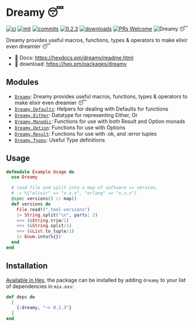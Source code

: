 # Dreamy 😴

[![ci](https://github.com/bwireman/dreamy/actions/workflows/elixir.yml/badge.svg?branch=main)](https://github.com/bwireman/dreamy/actions/workflows/elixir.yml)
[![mit](https://img.shields.io/github/license/bwireman/dreamy?color=brightgreen)](https://github.com/bwireman/dreamy/blob/main/LICENSE)
[![commits](https://img.shields.io/github/last-commit/bwireman/dreamy)](https://github.com/bwireman/dreamy/commit/main)
[![0.2.3](https://img.shields.io/hexpm/v/dreamy?color=brightgreen&style=flat)](https://hexdocs.pm/dreamy/readme.html)
[![downloads](https://img.shields.io/hexpm/dt/dreamy?color=brightgreen)](https://hex.pm/packages/dreamy/)
[![PRs Welcome](https://img.shields.io/badge/PRs-welcome-brightgreen)](http://makeapullrequest.com)
![Dreamy 😴](https://img.shields.io/badge/Dreamy%20%F0%9F%98%B4-blue)

Dreamy provides useful macros, functions, types & operators to make elixir even dreamier 😴

- 📔 Docs: https://hexdocs.pm/dreamy/readme.html
- 💾 download: https://hex.pm/packages/dreamy

## Modules

- [`Dreamy`](https://hexdocs.pm/dreamy/Dreamy.html): Dreamy provides useful macros, functions, types & operators to make elixir even dreamier 😴
- [`Dreamy.Defaults`](https://hexdocs.pm/dreamy/Dreamy.Defaults.html): Helpers for dealing with Defaults for functions
- [`Dreamy.Either`](https://hexdocs.pm/dreamy/Dreamy.Either.html): Datatype for representing Either, Or
- [`Dreamy.Monodic`](https://hexdocs.pm/dreamy/Dreamy.Monodic.html): Functions for use with both Result and Option monads
- [`Dreamy.Option`](https://hexdocs.pm/dreamy/Dreamy.Option.html): Functions for use with Options
- [`Dreamy.Result`](https://hexdocs.pm/dreamy/Dreamy.Result.html): Functions for use with :ok, and :error tuples
- [`Dreamy.Types`](https://hexdocs.pm/dreamy/Dreamy.Types.html): Useful Type definitions

## Usage

```elixir
defmodule Example.Usage do
  use Dreamy

  # read file and split into a map of software => version,
  # -> %{"elixir" => "x.x.x", "erlang" => "x.x.x"}
  @spec versions() :: map()
  def versions do
    File.read!(".tool-versions")
    |> String.split("\n", parts: 2)
    >>> (&String.trim/1)
    >>> (&String.split/1)
    >>> (&List.to_tuple/1)
    |> Enum.into(%{})
  end
end
```

## Installation

[Available in Hex](https://hex.pm/docs/publish), the package can be installed
by adding `dreamy` to your list of dependencies in `mix.exs`:

```elixir
def deps do
  [
    {:dreamy, "~> 0.2.3"}
  ]
end
```
